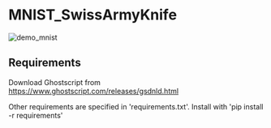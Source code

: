 # MNIST_SwissArmyKnife

![demo_mnist](https://github.com/Redelyx/MNIST_SwissArmyKnife/assets/32637807/25644e48-7f48-4dc9-902c-74ba59f47715)


## Requirements 

Download Ghostscript from https://www.ghostscript.com/releases/gsdnld.html

Other requirements are specified in 'requirements.txt'. Install with 'pip install -r requirements'